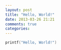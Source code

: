 ```yaml
---
layout: post
title: "Hello, World!"
date: 2013-03-26 21:21
comments: true
categories: 
---
```

``` c
printf("Hello, World!") 

```